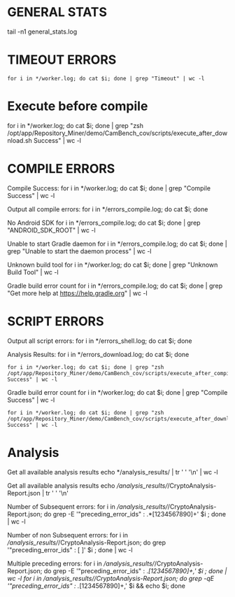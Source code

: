 # GENERAL STATS
tail -n1 general_stats.log

# TIMEOUT ERRORS
    for i in */worker.log; do cat $i; done | grep "Timeout" | wc -l

# Execute before compile
 for i in */worker.log; do cat $i; done | grep "zsh /opt/app/Repository_Miner/demo/CamBench_cov/scripts/execute_after_download.sh Success" | wc -l

# COMPILE ERRORS

Compile Success:
    for i in */worker.log; do cat $i; done | grep "Compile Success" | wc -l

Output all compile errors:
    for i in */errors_compile.log; do cat $i; done

No Android SDK
    for i in */errors_compile.log; do cat $i; done | grep "ANDROID_SDK_ROOT" | wc -l

Unable to start Gradle daemon
    for i in */errors_compile.log; do cat $i; done | grep "Unable to start the daemon process" | wc -l

Unknown build tool
    for i in */worker.log; do cat $i; done | grep "Unknown Build Tool" | wc -l

Gradle build error count
    for i in */errors_compile.log; do cat $i; done | grep "Get more help at https://help.gradle.org" | wc -l

# SCRIPT ERRORS

Output all script errors:
    for i in */errors_shell.log; do cat $i; done

Analysis Results:
    for i in */errors_download.log; do cat $i; done


    for i in */worker.log; do cat $i; done | grep "zsh /opt/app/Repository_Miner/demo/CamBench_cov/scripts/execute_after_compile.sh Success" | wc -l

Gradle build error count
    for i in */worker.log; do cat $i; done | grep "Compile Success" | wc -l

    for i in */worker.log; do cat $i; done | grep "zsh /opt/app/Repository_Miner/demo/CamBench_cov/scripts/execute_after_download.sh Success" | wc -l


# Analysis
Get all available analysis results
    echo */analysis_results/ | tr ' ' '\n' | wc -l

Get all available analysis results
    echo */analysis_results/*/CryptoAnalysis-Report.json | tr ' ' '\n'

Number of Subsequent errors:
    for i in */analysis_results/*/CryptoAnalysis-Report.json; do grep -E '"preceding_error_ids" : .*[1234567890]+' $i ; done | wc -l

Number of non Subsequent errors:
    for i in */analysis_results/*/CryptoAnalysis-Report.json; do grep '"preceding_error_ids" : \[ \]' $i ; done | wc -l

Multiple preceding errors:
    for i in */analysis_results/*/CryptoAnalysis-Report.json; do grep -E '"preceding_error_ids" : .*[1234567890]+,' $i ; done | wc -l
    for i in */analysis_results/*/CryptoAnalysis-Report.json; do grep -qE '"preceding_error_ids" : .*[1234567890]+,' $i && echo $i; done